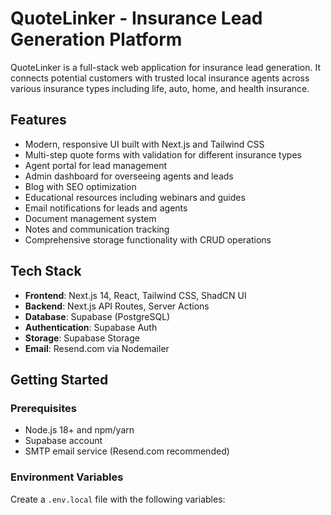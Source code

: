 # QuoteLinker - Insurance Lead Generation Platform

QuoteLinker is a full-stack web application for insurance lead generation. It connects potential customers with trusted local insurance agents across various insurance types including life, auto, home, and health insurance.

## Features

- Modern, responsive UI built with Next.js and Tailwind CSS
- Multi-step quote forms with validation for different insurance types
- Agent portal for lead management
- Admin dashboard for overseeing agents and leads
- Blog with SEO optimization
- Educational resources including webinars and guides
- Email notifications for leads and agents
- Document management system
- Notes and communication tracking
- Comprehensive storage functionality with CRUD operations

## Tech Stack

- **Frontend**: Next.js 14, React, Tailwind CSS, ShadCN UI
- **Backend**: Next.js API Routes, Server Actions
- **Database**: Supabase (PostgreSQL)
- **Authentication**: Supabase Auth
- **Storage**: Supabase Storage
- **Email**: Resend.com via Nodemailer

## Getting Started

### Prerequisites

- Node.js 18+ and npm/yarn
- Supabase account
- SMTP email service (Resend.com recommended)

### Environment Variables

Create a `.env.local` file with the following variables:

